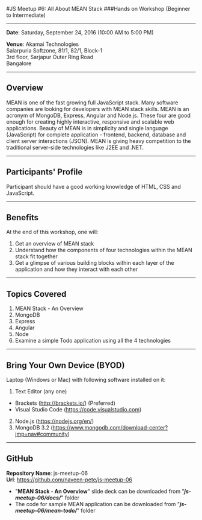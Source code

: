 #JS Meetup #6: All About MEAN Stack
###Hands on Workshop (Beginner to Intermediate)

------------------------------------------------
**Date**: Saturday, September 24, 2016 (10:00 AM to 5:00 PM)

**Venue**: Akamai Technologies  
       Salarpuria Softzone, 81/1, 82/1, Block-1  
	   3rd floor, Sarjapur Outer Ring Road  
	   Bangalore

---------------------------------------------------------------------
Overview
--------
MEAN is one of the fast growing full JavaScript stack. Many software companies are looking for developers with MEAN stack skills. MEAN is an acronym of MongoDB, Express, Angular and Node.js. These four are good enough for creating highly interactive, responsive and scalable web applications. Beauty of MEAN is in simplicity and single language (JavaScript) for complete application - frontend, backend, database and client server interactions (JSON). MEAN is giving heavy competition to the traditional server-side technologies like J2EE and .NET.

---------------------------------------------------------------------
Participants' Profile
---------------------
Participant should have a good working knowledge of HTML, CSS and JavaScript. 

---------------------------------------------------------------------
Benefits
--------
At the end of this workshop, one will:  
1. Get an overview of MEAN stack  
2. Understand how the components of four technologies within the MEAN stack fit together  
3. Get a glimpse of various building blocks within each layer of the application and how they interact with each other  

---------------------------------------------------------------------
Topics Covered
--------------
1. MEAN Stack - An Overview
2. MongoDB
3. Express
4. Angular
5. Node
6. Examine a simple Todo application using all the 4 technologies

---------------------------------------------------------------------
Bring Your Own Device (BYOD)
----------------------------
Laptop (Windows or Mac) with following software installed on it:  
1. Text Editor (any one)  
* Brackets (http://brackets.io/) (Preferred)  
* Visual Studio Code (https://code.visualstudio.com)  

2. Node.js (https://nodejs.org/en/)  
3. MongoDB 3.2 (https://www.mongodb.com/download-center?jmp=nav#community)  

---------------------------------------------------------------------
GitHub
------
**Repository Name**: js-meetup-06  
**Url**: https://github.com/naveen-pete/js-meetup-06 

* "**MEAN Stack - An Overview**" slide deck can be downloaded from "__*js-meetup-06/docs/*__" folder 
* The code for sample MEAN application can be downloaded from "__*js-meetup-06/mean-todo/*__" folder 
